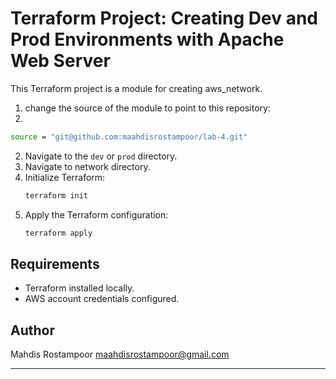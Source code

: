 # Terraform Project: Creating Dev and Prod Environments with Apache Web Server

This Terraform project is a module for creating aws_network. 

1. change the source of the module to point to this repository:
2. 
```bash
source = "git@github.com:maahdisrostampoor/lab-4.git"
 ```
2. Navigate to the `dev` or `prod` directory.
3. Navigate to network directory.
4. Initialize Terraform:
   ```bash
   terraform init
   ```
5. Apply the Terraform configuration:
   ```bash
   terraform apply
   ```
## Requirements

- Terraform installed locally.
- AWS account credentials configured.

## Author

Mahdis Rostampoor <maahdisrostampoor@gmail.com>

---
